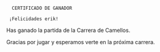       CERTIFICADO DE GANADOR

     ¡Felicidades erik!

Has ganado la partida de la Carrera de Camellos.

Gracias por jugar y esperamos verte en la próxima carrera.
